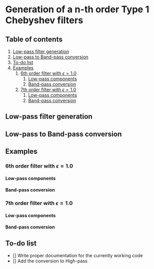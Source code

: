 # Generation of a n-th order Type 1 Chebyshev filters

## Table of contents

1. [Low-pass filter generation](#Low-pass-filter-generation)
2. [Low-pass to Band-pass conversion](#Low-pass-to-Band-pass-conversion)
3. [To-do list](#To-do-list)
4. [Examples](#Examples)
	1. [6th order filter with $\epsilon=1.0$](#7th-order-filter-with-epsilon10)
		1. [Low-pass components](#Low-pass-components)
		2. [Band-pass conversion](#Band-pass-conversion)
	2. [7th order filter with $\epsilon=1.0$](#7th-order-filter-with-epsilon10)
		1. [Low-pass components](#Low-pass-components)
		2. [Band-pass conversion](#Band-pass-conversion)

## Low-pass filter generation


## Low-pass to Band-pass conversion

## Examples

### 6th order filter with $\epsilon=1.0$

#### Low-pass components
#### Band-pass conversion

### 7th order filter with $\epsilon=1.0$

#### Low-pass components
#### Band-pass conversion

## To-do list

* [] Write proper documentation for the currently working code
* [] Add the conversion to High-pass

